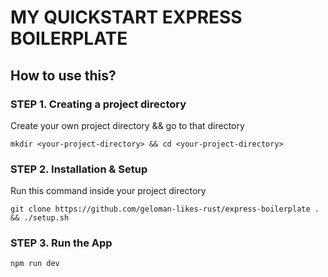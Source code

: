 # MY QUICKSTART EXPRESS BOILERPLATE

## How to use this?

### STEP 1. Creating a project directory

Create your own project directory && go to that directory 
```
mkdir <your-project-directory> && cd <your-project-directory>
```

### STEP 2. Installation & Setup

Run this command inside your project directory
```
git clone https://github.com/geloman-likes-rust/express-boilerplate . && ./setup.sh
```

### STEP 3. Run the App
```
npm run dev
```
